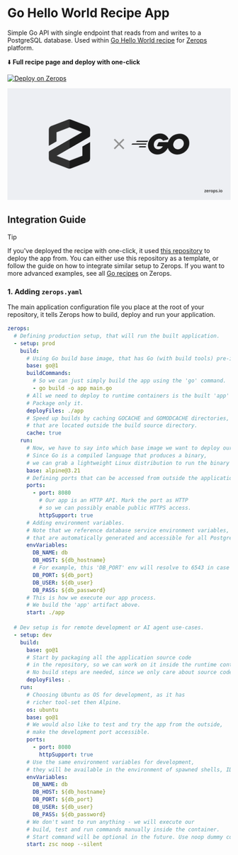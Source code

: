 <!-- #ZEROPS_REMOVE_START# -->
# Go Hello World Recipe App
Simple Go API with single endpoint that reads from and writes to a PostgreSQL database. Used within [Go Hello World recipe](https://app.zerops.io/recipes/go-hello-world) for [Zerops](https://zerops.io) platform.

⬇️ **Full recipe page and deploy with one-click**

[![Deploy on Zerops](https://github.com/zeropsio/recipe-shared-assets/blob/main/deploy-button/light/deploy-button.svg)](https://app.zerops.io/recipes/go-hello-world?environment=small-production)

![Go cover](https://github.com/zeropsio/recipe-shared-assets/blob/main/covers/svg/cover-go.svg)

## Integration Guide
<!-- #ZEROPS_REMOVE_END# -->

> [!TIP]
> If you've deployed the recipe with one-click, it used [this repository](https://github.com/zerops-recipe-apps/go-hello-world-app) to deploy the app from. You can either use this repository as a template, or follow the guide on how to integrate similar setup to Zerops. If you want to more advanced examples, see all [Go recipes](https://app.zerops.io/recipes?lf=go) on Zerops.

### 1. Adding `zerops.yaml`
The main application configuration file you place at the root of your repository, it tells Zerops how to build, deploy and run your application.

```yaml
zerops:
  # Defining production setup, that will run the built application.
  - setup: prod
    build:
      # Using Go build base image, that has Go (with build tools) pre-installed.
      base: go@1
      buildCommands:
        # So we can just simply build the app using the 'go' command.
        - go build -o app main.go
      # All we need to deploy to runtime containers is the built 'app' binary.
      # Package only it.
      deployFiles: ./app
      # Speed up builds by caching GOCACHE and GOMODCACHE directories,
      # that are located outside the build source directory.
      cache: true
    run:
      # Now, we have to say into which base image we want to deploy our app.
      # Since Go is a compiled language that produces a binary,
      # we can grab a lightweight Linux distribution to run the binary in.
      base: alpine@3.21
      # Defining ports that can be accessed from outside the application container.
      ports:
        - port: 8080
          # Our app is an HTTP API. Mark the port as HTTP
          # so we can possibly enable public HTTPS access.
          httpSupport: true
      # Adding environment variables.
      # Note that we reference database service environment variables,
      # that are automatically generated and accessible for all PostgreSQL services.
      envVariables:
        DB_NAME: db
        DB_HOST: ${db_hostname}
        # For example, this 'DB_PORT' env will resolve to 6543 in case of a PostgreSQL database.
        DB_PORT: ${db_port}
        DB_USER: ${db_user}
        DB_PASS: ${db_password}
      # This is how we execute our app process.
      # We build the 'app' artifact above.
      start: ./app
  
  # Dev setup is for remote development or AI agent use-cases.
  - setup: dev
    build:
      base: go@1
      # Start by packaging all the application source code
      # in the repository, so we can work on it inside the runtime container.
      # No build steps are needed, since we only care about source code.
      deployFiles: .
    run:
      # Choosing Ubuntu as OS for development, as it has
      # richer tool-set then Alpine. 
      os: ubuntu
      base: go@1
      # We would also like to test and try the app from the outside,
      # make the development port accessible.
      ports:
        - port: 8080
          httpSupport: true
      # Use the same environment variables for development,
      # they will be available in the environment of spawned shells, IDEs or AI agents.
      envVariables:
        DB_NAME: db
        DB_HOST: ${db_hostname}
        DB_PORT: ${db_port}
        DB_USER: ${db_user}
        DB_PASS: ${db_password}
      # We don't want to run anything - we will execute our
      # build, test and run commands manually inside the container.
      # Start command will be optional in the future. Use noop dummy command.
      start: zsc noop --silent
```
